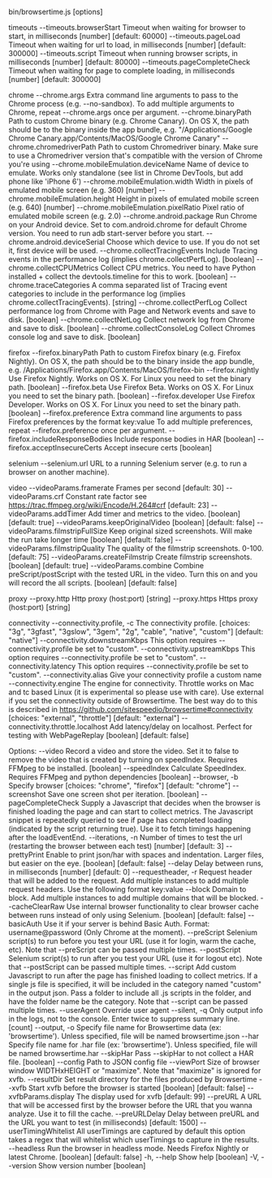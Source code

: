 bin/browsertime.js [options] <url>

timeouts
  --timeouts.browserStart       Timeout when waiting for browser to start, in milliseconds  [number] [default: 60000]
  --timeouts.pageLoad           Timeout when waiting for url to load, in milliseconds  [number] [default: 300000]
  --timeouts.script             Timeout when running browser scripts, in milliseconds  [number] [default: 80000]
  --timeouts.pageCompleteCheck  Timeout when waiting for page to complete loading, in milliseconds  [number] [default: 300000]

chrome
  --chrome.args                        Extra command line arguments to pass to the Chrome process (e.g. --no-sandbox). To add multiple arguments to Chrome, repeat --chrome.args once per argument.
  --chrome.binaryPath                  Path to custom Chrome binary (e.g. Chrome Canary). On OS X, the path should be to the binary inside the app bundle, e.g. "/Applications/Google Chrome Canary.app/Contents/MacOS/Google Chrome Canary"
  --chrome.chromedriverPath            Path to custom Chromedriver binary. Make sure to use a Chromedriver version that's compatible with the version of Chrome you're using
  --chrome.mobileEmulation.deviceName  Name of device to emulate. Works only standalone (see list in Chrome DevTools, but add phone like 'iPhone 6')
  --chrome.mobileEmulation.width       Width in pixels of emulated mobile screen (e.g. 360)  [number]
  --chrome.mobileEmulation.height      Height in pixels of emulated mobile screen (e.g. 640)  [number]
  --chrome.mobileEmulation.pixelRatio  Pixel ratio of emulated mobile screen (e.g. 2.0)
  --chrome.android.package             Run Chrome on your Android device. Set to com.android.chrome for default Chrome version. You need to run adb start-server before you start.
  --chrome.android.deviceSerial        Choose which device to use. If you do not set it, first device will be used.
  --chrome.collectTracingEvents        Include Tracing events in the performance log (implies chrome.collectPerfLog).  [boolean]
  --chrome.collectCPUMetrics           Collect CPU metrics. You need to have Python installed + collect the devtools.timeline for this to work.  [boolean]
  --chrome.traceCategories             A comma separated list of Tracing event categories to include in the performance log (implies chrome.collectTracingEvents).  [string]
  --chrome.collectPerfLog              Collect performance log from Chrome with Page and Network events and save to disk.  [boolean]
  --chrome.collectNetLog               Collect network log from Chrome and save to disk.  [boolean]
  --chrome.collectConsoleLog           Collect Chromes console log and save to disk.  [boolean]

firefox
  --firefox.binaryPath             Path to custom Firefox binary (e.g. Firefox Nightly). On OS X, the path should be to the binary inside the app bundle, e.g. /Applications/Firefox.app/Contents/MacOS/firefox-bin
  --firefox.nightly                Use Firefox Nightly. Works on OS X. For Linux you need to set the binary path.  [boolean]
  --firefox.beta                   Use Firefox Beta. Works on OS X. For Linux you need to set the binary path.  [boolean]
  --firefox.developer              Use Firefox Developer. Works on OS X. For Linux you need to set the binary path.  [boolean]
  --firefox.preference             Extra command line arguments to pass Firefox preferences by the format key:value To add multiple preferences, repeat --firefox.preference once per argument.
  --firefox.includeResponseBodies  Include response bodies in HAR  [boolean]
  --firefox.acceptInsecureCerts    Accept insecure certs  [boolean]

selenium
  --selenium.url  URL to a running Selenium server (e.g. to run a browser on another machine).

video
  --videoParams.framerate          Frames per second  [default: 30]
  --videoParams.crf                Constant rate factor see https://trac.ffmpeg.org/wiki/Encode/H.264#crf  [default: 23]
  --videoParams.addTimer           Add timer and metrics to the video.  [boolean] [default: true]
  --videoParams.keepOriginalVideo  [boolean] [default: false]
  --videoParams.filmstripFullSize  Keep original sized screenshots. Will make the run take longer time  [boolean] [default: false]
  --videoParams.filmstripQuality   The quality of the filmstrip screenshots. 0-100.  [default: 75]
  --videoParams.createFilmstrip    Create filmstrip screenshots.  [boolean] [default: true]
  --videoParams.combine            Combine preScript/postScript with the tested URL in the video. Turn this on and you will record the all scripts.  [boolean] [default: false]

proxy
  --proxy.http   Http proxy (host:port)  [string]
  --proxy.https  Https proxy (host:port)  [string]

connectivity
  --connectivity.profile, -c         The connectivity profile.  [choices: "3g", "3gfast", "3gslow", "3gem", "2g", "cable", "native", "custom"] [default: "native"]
  --connectivity.downstreamKbps      This option requires --connectivity.profile be set to "custom".
  --connectivity.upstreamKbps        This option requires --connectivity.profile be set to "custom".
  --connectivity.latency             This option requires --connectivity.profile be set to "custom".
  --connectivity.alias               Give your connectivity profile a custom name
  --connectivity.engine              The engine for connectivity. Throttle works on Mac and tc based Linux (it is experimental so please use with care). Use external if you set the connectivity outside of Browsertime. The best way do to this is described in https://github.com/sitespeedio/browsertime#connectivity  [choices: "external", "throttle"] [default: "external"]
  --connectivity.throttle.localhost  Add latency/delay on localhost. Perfect for testing with WebPageReplay  [boolean] [default: false]

Options:
  --video                Record a video and store the video. Set it to false to remove the video that is created by turning on speedIndex. Requires FFMpeg to be installed.  [boolean]
  --speedIndex           Calculate SpeedIndex. Requires FFMpeg and python dependencies  [boolean]
  --browser, -b          Specify browser  [choices: "chrome", "firefox"] [default: "chrome"]
  --screenshot           Save one screen shot per iteration.  [boolean]
  --pageCompleteCheck    Supply a Javascript that decides when the browser is finished loading the page and can start to collect metrics. The Javascript snippet is repeatedly queried to see if page has completed loading (indicated by the script returning true). Use it to fetch timings happening after the loadEventEnd.
  --iterations, -n       Number of times to test the url (restarting the browser between each test)  [number] [default: 3]
  --prettyPrint          Enable to print json/har with spaces and indentation. Larger files, but easier on the eye.  [boolean] [default: false]
  --delay                Delay between runs, in milliseconds  [number] [default: 0]
  --requestheader, -r    Request header that will be added to the request. Add multiple instances to add multiple request headers. Use the following format key:value
  --block                Domain to block. Add multiple instances to add multiple domains that will be blocked.
  --cacheClearRaw        Use internal browser functionality to clear browser cache between runs instead of only using Selenium.  [boolean] [default: false]
  --basicAuth            Use it if your server is behind Basic Auth. Format: username@password (Only Chrome at the moment).
  --preScript            Selenium script(s) to run before you test your URL (use it for login, warm the cache, etc). Note that --preScript can be passed multiple times.
  --postScript           Selenium script(s) to run after you test your URL (use it for logout etc). Note that --postScript can be passed multiple times.
  --script               Add custom Javascript to run after the page has finished loading to collect metrics. If a single js file is specified, it will be included in the category named "custom" in the output json. Pass a folder to include all .js scripts in the folder, and have the folder name be the category. Note that --script can be passed multiple times.
  --userAgent            Override user agent
  --silent, -q           Only output info in the logs, not to the console. Enter twice to suppress summary line.  [count]
  --output, -o           Specify file name for Browsertime data (ex: 'browsertime'). Unless specified, file will be named browsertime.json
  --har                  Specify file name for .har file (ex: 'browsertime'). Unless specified, file will be named browsertime.har
  --skipHar              Pass --skipHar to not collect a HAR file.  [boolean]
  --config               Path to JSON config file
  --viewPort             Size of browser window WIDTHxHEIGHT or "maximize". Note that "maximize" is ignored for xvfb.
  --resultDir            Set result directory for the files produced by Browsertime
  --xvfb                 Start xvfb before the browser is started  [boolean] [default: false]
  --xvfbParams.display   The display used for xvfb  [default: 99]
  --preURL               A URL that will be accessed first by the browser before the URL that you wanna analyze. Use it to fill the cache.
  --preURLDelay          Delay between preURL and the URL you want to test (in milliseconds)  [default: 1500]
  --userTimingWhitelist  All userTimings are captured by default this option takes a regex that will whitelist which userTimings to capture in the results.
  --headless             Run the browser in headless mode. Needs Firefox Nightly or latest Chrome.  [boolean] [default: false]
  -h, --help             Show help  [boolean]
  -V, --version          Show version number  [boolean]

